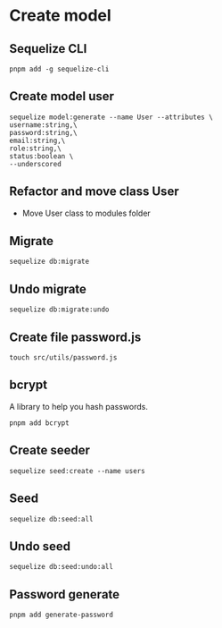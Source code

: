 # Create model

## Sequelize CLI
```
pnpm add -g sequelize-cli
```
## Create model user
```
sequelize model:generate --name User --attributes \
username:string,\
password:string,\
email:string,\
role:string,\
status:boolean \
--underscored
```
## Refactor and move class User
- Move User class to modules folder
## Migrate
```
sequelize db:migrate
```
## Undo migrate
```
sequelize db:migrate:undo
```
## Create file password.js
```
touch src/utils/password.js
```
## bcrypt
A library to help you hash passwords.
```
pnpm add bcrypt
```
## Create seeder
```
sequelize seed:create --name users
```
## Seed
```
sequelize db:seed:all
```
## Undo seed
```
sequelize db:seed:undo:all
```
## Password generate
```
pnpm add generate-password
```
